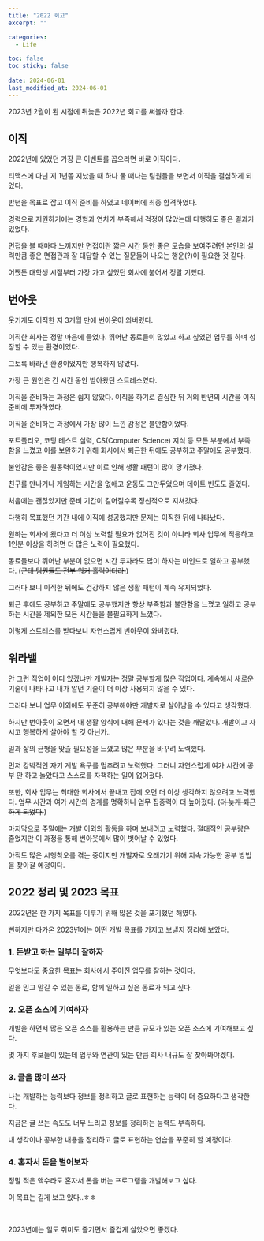 ```yaml
---
title: "2022 회고"
excerpt: ""

categories:
  - Life

toc: false
toc_sticky: false
 
date: 2024-06-01
last_modified_at: 2024-06-01
---
```


2023년 2월이 된 시점에 뒤늦은 2022년 회고를 써볼까 한다.

## 이직

2022년에 있었던 가장 큰 이벤트를 꼽으라면 바로 이직이다.

티맥스에 다닌 지 1년쯤 지났을 때 하나 둘 떠나는 팀원들을 보면서 이직을 결심하게 되었다.

반년을 목표로 잡고 이직 준비를 하였고 네이버에 최종 합격하였다.

경력으로 지원하기에는 경험과 연차가 부족해서 걱정이 많았는데 다행히도 좋은 결과가 있었다.

면접을 볼 때마다 느끼지만 면접이란 짧은 시간 동안 좋은 모습을 보여주려면 본인의 실력만큼 좋은 면접관과 잘 대답할 수 있는 질문들이 나오는 행운(?)이 필요한 것 같다.

어쨌든 대학생 시절부터 가장 가고 싶었던 회사에 붙어서 정말 기뻤다.

## 번아웃

웃기게도 이직한 지 3개월 만에 번아웃이 와버렸다.

이직한 회사는 정말 마음에 들었다. 뛰어난 동료들이 많았고 하고 싶었던 업무를 하며 성장할 수 있는 환경이었다.

그토록 바라던 환경이었지만 행복하지 않았다.

가장 큰 원인은 긴 시간 동안 받아왔던 스트레스였다.

이직을 준비하는 과정은 쉽지 않았다. 이직을 하기로 결심한 뒤 거의 반년의 시간을 이직 준비에 투자하였다.

이직을 준비하는 과정에서 가장 많이 느낀 감정은 불안함이었다.

포트폴리오, 코딩 테스트 실력, CS(Computer Science) 지식 등 모든 부분에서 부족함을 느꼈고 이를 보완하기 위해 회사에서 퇴근한 뒤에도 공부하고 주말에도 공부했다.

불안감은 좋은 원동력이었지만 이로 인해 생활 패턴이 많이 망가졌다.

친구를 만나거나 게임하는 시간을 없애고 운동도 그만두었으며 데이트 빈도도 줄였다.

처음에는 괜찮았지만 준비 기간이 길어질수록 정신적으로 지쳐갔다.

다행히 목표했던 기간 내에 이직에 성공했지만 문제는 이직한 뒤에 나타났다.

원하는 회사에 왔다고 더 이상 노력할 필요가 없어진 것이 아니라 회사 업무에 적응하고 1인분 이상을 하려면 더 많은 노력이 필요했다.

동료들보다 뛰어난 부분이 없으면 시간 투자라도 많이 하자는 마인드로 일하고 공부했다. (~~근데 팀원들도 전부 워커 홀릭이더라.~~)

그러다 보니 이직한 뒤에도 건강하지 않은 생활 패턴이 계속 유지되었다.

퇴근 후에도 공부하고 주말에도 공부했지만 항상 부족함과 불안함을 느꼈고 일하고 공부하는 시간을 제외한 모든 시간들을 불필요하게 느꼈다.

이렇게 스트레스를 받다보니 자연스럽게 번아웃이 와버렸다.

## 워라밸

안 그런 직업이 어디 있겠냐만 개발자는 정말 공부할게 많은 직업이다. 계속해서 새로운 기술이 나타나고 내가 알던 기술이 더 이상 사용되지 않을 수 있다.

그러다 보니 업무 이외에도 꾸준히 공부해야만 개발자로 살아남을 수 있다고 생각했다.

하지만 번아웃이 오면서 내 생활 양식에 대해 문제가 있다는 것을 깨달았다. 개발이고 자시고 행복하게 살아야 할 것 아닌가..

일과 삶의 균형을 맞출 필요성을 느꼈고 많은 부분을 바꾸려 노력했다.

먼저 강박적인 자기 계발 욕구를 멈추려고 노력했다. 그러니 자연스럽게 여가 시간에 공부 안 하고 놀았다고 스스로를 자책하는 일이 없어졌다.

또한, 회사 업무는 최대한 회사에서 끝내고 집에 오면 더 이상 생각하지 않으려고 노력했다. 업무 시간과 여가 시간의 경계를 명확하니 업무 집중력이 더 높아졌다. (~~더 늦게 퇴근하게 되었다.~~)

마지막으로 주말에는 개발 이외의 활동을 하며 보내려고 노력했다. 절대적인 공부량은 줄었지만 이 과정을 통해 번아웃에서 많이 벗어날 수 있었다.

아직도 많은 시행착오를 겪는 중이지만 개발자로 오래가기 위해 지속 가능한 공부 방법을 찾아갈 예정이다.

## 2022 정리 및 2023 목표

2022년은 한 가지 목표를 이루기 위해 많은 것을 포기했던 해였다.

뻔하지만 다가온 2023년에는 어떤 개발 목표를 가지고 보낼지 정리해 보았다.

### 1. 돈받고 하는 일부터 잘하자

무엇보다도 중요한 목표는 회사에서 주어진 업무를 잘하는 것이다.

일을 믿고 맡길 수 있는 동료, 함께 일하고 싶은 동료가 되고 싶다.

### 2. 오픈 소스에 기여하자

개발을 하면서 많은 오픈 소스를 활용하는 만큼 규모가 있는 오픈 소스에 기여해보고 싶다.

몇 가지 후보들이 있는데 업무와 연관이 있는 만큼 회사 내규도 잘 찾아봐야겠다.

### 3. 글을 많이 쓰자

나는 개발하는 능력보다 정보를 정리하고 글로 표현하는 능력이 더 중요하다고 생각한다.

지금은 글 쓰는 속도도 너무 느리고 정보를 정리하는 능력도 부족하다.

내 생각이나 공부한 내용을 정리하고 글로 표현하는 연습을 꾸준히 할 예정이다.

### 4. 혼자서 돈을 벌어보자

정말 적은 액수라도 혼자서 돈을 버는 프로그램을 개발해보고 싶다.

이 목표는 길게 보고 있다..ㅎㅎ

<br>

2023년에는 일도 취미도 즐기면서 즐겁게 살았으면 좋겠다.